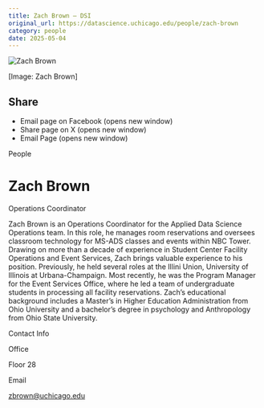 ```yaml
---
title: Zach Brown – DSI
original_url: https://datascience.uchicago.edu/people/zach-brown
category: people
date: 2025-05-04
---
```


<!-- Table-like structure detected -->

![Zach Brown](https://datascience.uchicago.edu/wp-content/uploads/2025/03/1552846492452-1.jpg)

[Image: Zach Brown]

## Share

* Email page on Facebook (opens new window)
* Share page on X (opens new window)
* Email Page (opens new window)

<!-- Table-like structure detected -->

People

# Zach Brown

Operations Coordinator

Zach Brown is an Operations Coordinator for the Applied Data Science Operations team. In this role, he manages room reservations and oversees classroom technology for MS-ADS classes and events within NBC Tower. Drawing on more than a decade of experience in Student Center Facility Operations and Event Services, Zach brings valuable experience to his position. Previously, he held several roles at the Illini Union, University of Illinois at Urbana-Champaign. Most recently, he was the Program Manager for the Event Services Office, where he led a team of undergraduate students in processing all facility reservations. Zach’s educational background includes a Master’s in Higher Education Administration from Ohio University and a bachelor’s degree in psychology and Anthropology from Ohio State University.

Contact Info

Office

Floor 28

Email

[zbrown@uchicago.edu](mailto:zbrown@uchicago.edu)